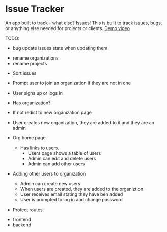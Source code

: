 # Issue Tracker

An app built to track - what else? Issues! This is built to track issues, bugs, or anything else needed for projects or clients.
[Demo video](https://www.youtube.com/watch?v=q0I65CmZPPc)

TODO:

- bug update issues state when updating them

* rename organizations
* rename projects

- Sort issues

- Prompt user to join an organization if they are not in one
- User signs up or logs in
- Has organization?
- If not redict to new organization page
- User creates new organization, they are added to it and they are an admin
- Org home page

  - Has links to users.
    - Users page shows a table of users
    - Admin can edit and delete users
    - Admin can add other users

- Adding other users to organization

  - Admin can create new users
  - When users are created, they are added to the organiztion
  - User receives email stating they have ben added
  - User is prompted to log in and change password

- Protect routes.

* frontend
* backend
